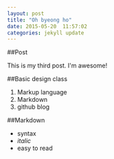 ```yaml
---
layout: post
title: "Oh byeong ho"
date: 2015-05-20  11:57:02
categories: jekyll update
---
```


##Post

This is my third post.
I'm awesome!

##Basic design class
1. Markup language
2. Markdown
3. github blog

##Markdown
- syntax
- *italic*
- easy to read 
